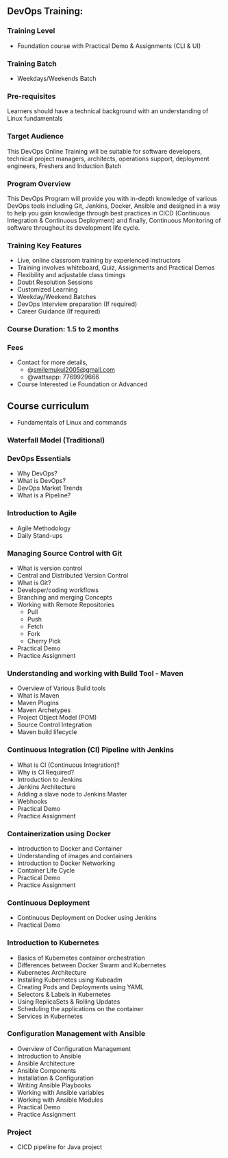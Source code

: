 ## DevOps Training:

### Training Level
- Foundation course with Practical Demo & Assignments (CLI & UI)

### Training Batch
- Weekdays/Weekends Batch

### Pre-requisites
Learners should have a technical background with an understanding of Linux fundamentals

### Target Audience
This DevOps Online Training will be suitable for software developers, technical project managers, architects, operations support, deployment engineers, Freshers and Induction Batch

### Program Overview
This DevOps Program will provide you with in-depth knowledge of various DevOps tools including Git, Jenkins, Docker, Ansible and designed in a way to help you gain knowledge through best practices in CICD (Continuous Integration & Continuous Deployment) and finally, Continuous Monitoring of software throughout its development life cycle.

### Training Key Features
- Live, online classroom training by experienced instructors
- Training involves whiteboard, Quiz, Assignments and Practical Demos
- Flexibility and adjustable class timings
- Doubt Resolution Sessions
- Customized Learning
- Weekday/Weekend Batches
- DevOps Interview preparation (If required)
- Career Guidance (If required)

### Course Duration: 1.5 to 2 months

### Fees
- Contact for more details,
  - @smilemukul2005@gmail.com
  - @wattsapp: 7769929666
- Course Interested i.e Foundation or Advanced


## Course curriculum
- Fundamentals of Linux and commands

### Waterfall Model (Traditional)

### DevOps Essentials
- Why DevOps?
- What is DevOps?
- DevOps Market Trends
- What is a Pipeline?

### Introduction to Agile
- Agile Methodology
- Daily Stand-ups

### Managing Source Control with Git
- What is version control
- Central and Distributed Version Control
- What is Git?
- Developer/coding workflows
- Branching and merging Concepts
- Working with Remote Repositories
  - Pull
  - Push
  - Fetch
  - Fork
  - Cherry Pick
- Practical Demo
- Practice Assignment

### Understanding and working with Build Tool - Maven
- Overview of Various Build tools
- What is Maven
- Maven Plugins
- Maven Archetypes
- Project Object Model (POM)
- Source Control Integration
- Maven build lifecycle

### Continuous Integration (CI) Pipeline with Jenkins
- What is CI (Continuous Integration)?
- Why is CI Required?
- Introduction to Jenkins
- Jenkins Architecture
- Adding a slave node to Jenkins Master
- Webhooks
- Practical Demo
- Practice Assignment

### Containerization using Docker
- Introduction to Docker and Container
- Understanding of images and containers
- Introduction to Docker Networking
- Container Life Cycle
- Practical Demo
- Practice Assignment

### Continuous Deployment
- Continuous Deployment on Docker using Jenkins
- Practical Demo

### Introduction to Kubernetes
- Basics of Kubernetes container orchestration
- Differences between Docker Swarm and Kubernetes
- Kubernetes Architecture
- Installing Kubernetes using Kubeadm
- Creating Pods and Deployments using YAML
- Selectors & Labels in Kubernetes
- Using ReplicaSets & Rolling Updates
- Scheduling the applications on the container
- Services in Kubernetes

### Configuration Management with Ansible
- Overview of Configuration Management
- Introduction to Ansible
- Ansible Architecture
- Ansible Components
- Installation & Configuration
- Writing Ansible Playbooks
- Working with Ansible variables
- Working with Ansible Modules
- Practical Demo
- Practice Assignment

### Project
- CICD pipeline for Java project

